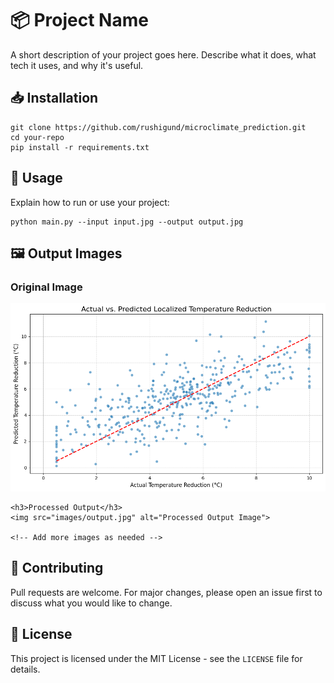 <!DOCTYPE html>
<html lang="en">
<head>
  <meta charset="UTF-8">
  <meta name="viewport" content="width=device-width, initial-scale=1">

</head>
<body>

  <h1>📦 Project Name</h1>
  <p>A short description of your project goes here. Describe what it does, what tech it uses, and why it's useful.</p>

  <h2>📥 Installation</h2>
  <pre><code>git clone https://github.com/rushigund/microclimate_prediction.git
cd your-repo
pip install -r requirements.txt</code></pre>

  <h2>🚀 Usage</h2>
  <p>Explain how to run or use your project:</p>
  <pre><code>python main.py --input input.jpg --output output.jpg</code></pre>

  <h2>🖼️ Output Images</h2>
  <div class="image-gallery">
    <h3>Original Image</h3>
    <img src="Dashbards/download.png" alt="Original Input Image">

    <h3>Processed Output</h3>
    <img src="images/output.jpg" alt="Processed Output Image">

    <!-- Add more images as needed -->
  </div>

  <h2>🤝 Contributing</h2>
  <p>Pull requests are welcome. For major changes, please open an issue first to discuss what you would like to change.</p>

  <h2>📄 License</h2>
  <p>This project is licensed under the MIT License - see the <code>LICENSE</code> file for details.</p>

</body>
</html>
